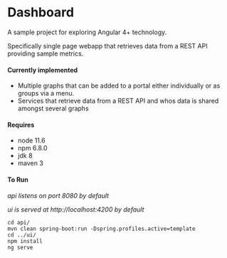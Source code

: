 # Dashboard

A sample project for exploring Angular 4+ technology.

Specifically single page webapp that retrieves data from a REST API providing sample metrics.

#### Currently implemented
- Multiple graphs that can be added to a portal either individually or as groups via a menu.
- Services that retrieve data from a REST API and whos data is shared amongst several graphs

#### Requires
- node 11.6
- npm 6.8.0
- jdk 8
- maven 3

#### To Run
*api listens on port 8080 by default*

*ui is served at http://localhost:4200 by default*

```
cd api/
mvn clean spring-boot:run -Dspring.profiles.active=template
cd ../ui/
npm install
ng serve
```
